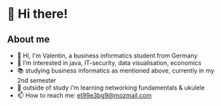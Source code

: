 # 👋 Hi there!

## About me

- 👋 Hi, I'm Valentin, a business informatics student from Germany
- 👀 I’m interested in java, IT-security, data visualisation, economics
- 📚 studying business informatics as mentioned above, currently in my 2nd semester
- 🌱 outside of study i'm learning networking fundamentals & ukulele
- 📫 How to reach me: et99e3bg9@mozmail.com
